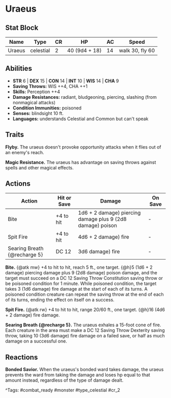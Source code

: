 # Uraeus

## Stat Block

| Name | Type | CR | HP | AC | Speed |
|------|------|----|----|----|-------|
| Uraeus | celestial | 2 | 40 (9d4 + 18) | 14 | walk 30, fly 60 |

## Abilities

- **STR** 6 | **DEX** 15 | **CON** 14 | **INT** 10 | **WIS** 14 | **CHA** 9
- **Saving Throws:** WIS ++4, CHA ++1  
- **Skills:** Perception ++4  
- **Damage Resistances:** radiant, bludgeoning, piercing, slashing (from nonmagical attacks)  
- **Condition Immunities:** poisoned  
- **Senses:** blindsight 10 ft.  
- **Languages:** understands Celestial and Common but can't speak

## Traits

**Flyby.** The uraeus doesn't provoke opportunity attacks when it flies out of an enemy's reach.

**Magic Resistance.** The uraeus has advantage on saving throws against spells and other magical effects.


## Actions

| Action | Hit or Save | Damage | On Save |
|--------|--------------|--------|----------|
| Bite | +4 to hit | 1d6 + 2 damage) piercing damage plus 9 (2d8 damage) poison | - |
| Spit Fire | +4 to hit | 4d6 + 2 damage) fire | - |
| Searing Breath {@recharge 5} | DC 12 | 3d6 damage) fire | - |

**Bite.** {@atk mw} +4 to hit to hit, reach 5 ft., one target. {@h}5 (1d6 + 2 damage) piercing damage plus 9 (2d8 damage) poison damage, and the target must succeed on a DC 12 Saving Throw Constitution saving throw or be poisoned condition for 1 minute. While poisoned condition, the target takes 3 (1d6 damage) fire damage at the start of each of its turns. A poisoned condition creature can repeat the saving throw at the end of each of its turns, ending the effect on itself on a success.

**Spit Fire.** {@atk rw} +4 to hit to hit, range 20/60 ft., one target. {@h}16 (4d6 + 2 damage) fire damage.

**Searing Breath {@recharge 5}.** The uraeus exhales a 15-foot cone of fire. Each creature in the area must make a DC 12 Saving Throw Dexterity saving throw, taking 10 (3d6 damage) fire damage on a failed save, or half as much damage on a successful one.

## Reactions

**Bonded Savior.** When the uraeus's bonded ward takes damage, the uraeus prevents the ward from taking the damage and loses hp equal to that amount instead, regardless of the type of damage dealt.



^Tags: #combat_ready #monster #type_celestial #cr_2